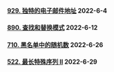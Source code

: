 #### [929. 独特的电子邮件地址](https://leetcode.cn/problems/unique-email-addresses/)  2022-6-4

#### [890. 查找和替换模式](https://leetcode.cn/problems/find-and-replace-pattern/)	2022-6-12

#### [710. 黑名单中的随机数](https://leetcode.cn/problems/random-pick-with-blacklist/)	2022-6-26

#### [522. 最长特殊序列 II](https://leetcode.cn/problems/longest-uncommon-subsequence-ii/)	2022-6-29